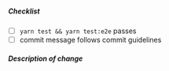 <!--
Thank you for your pull request. Please review below requirements.
Bug fixes and new features should include tests.
-->

##### Checklist

<!-- Remove items that do not appl. -->

-   [ ] `yarn test && yarn test:e2e` passes
-   [ ] commit message follows commit guidelines

##### Description of change
